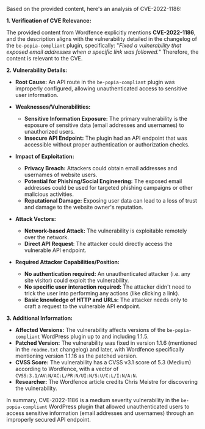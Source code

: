 Based on the provided content, here's an analysis of CVE-2022-1186:

**1. Verification of CVE Relevance:**

The provided content from Wordfence explicitly mentions **CVE-2022-1186**, and the description aligns with the vulnerability detailed in the changelog of the `be-popia-compliant` plugin, specifically:  "*Fixed a vulnerability that exposed email addresses when a specific link was followed.*" Therefore, the content is relevant to the CVE.

**2. Vulnerability Details:**

*   **Root Cause:** An API route in the `be-popia-compliant` plugin was improperly configured, allowing unauthenticated access to sensitive user information.

*   **Weaknesses/Vulnerabilities:**
    *   **Sensitive Information Exposure:** The primary vulnerability is the exposure of sensitive data (email addresses and usernames) to unauthorized users.
    *  **Insecure API Endpoint:** The plugin had an API endpoint that was accessible without proper authentication or authorization checks.

*   **Impact of Exploitation:**
    *   **Privacy Breach:** Attackers could obtain email addresses and usernames of website users.
    *   **Potential for Phishing/Social Engineering:** The exposed email addresses could be used for targeted phishing campaigns or other malicious activities.
    *   **Reputational Damage:**  Exposing user data can lead to a loss of trust and damage to the website owner's reputation.

*   **Attack Vectors:**
    *   **Network-based Attack:** The vulnerability is exploitable remotely over the network.
    *  **Direct API Request**: The attacker could directly access the vulnerable API endpoint.

*   **Required Attacker Capabilities/Position:**
    *   **No authentication required:** An unauthenticated attacker (i.e. any site visitor) could exploit the vulnerability.
    *  **No specific user interaction required:** The attacker didn't need to trick the user into performing any actions (like clicking a link).
    *   **Basic knowledge of HTTP and URLs:** The attacker needs only to craft a request to the vulnerable API endpoint.

**3. Additional Information:**

*   **Affected Versions:** The vulnerability affects versions of the `be-popia-compliant` WordPress plugin up to and including 1.1.5.
*   **Patched Version:** The vulnerability was fixed in version 1.1.6 (mentioned in the `readme.txt` changelog) and later, with Wordfence specifically mentioning version 1.1.16 as the patched version.
*   **CVSS Score:** The vulnerability has a CVSS v3.1 score of 5.3 (Medium) according to Wordfence, with a vector of `CVSS:3.1/AV:N/AC:L/PR:N/UI:N/S:U/C:L/I:N/A:N`.
*   **Researcher:** The Wordfence article credits Chris Meistre for discovering the vulnerability.

In summary, CVE-2022-1186 is a medium severity vulnerability in the `be-popia-compliant` WordPress plugin that allowed unauthenticated users to access sensitive information (email addresses and usernames) through an improperly secured API endpoint.